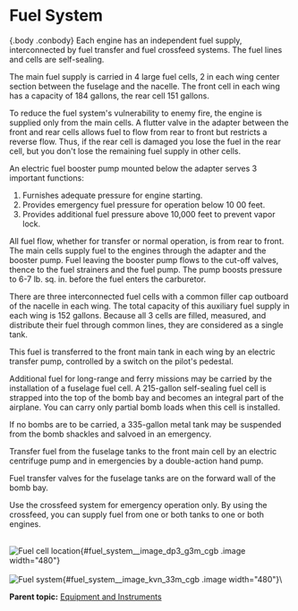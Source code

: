 
Fuel System
===========

 {.body .conbody}
Each engine has an independent fuel supply, interconnected by fuel
transfer and fuel crossfeed systems. The fuel lines and cells are
self-sealing.

The main fuel supply is carried in 4 large fuel cells, 2 in each wing
center section between the fuselage and the nacelle. The front cell in
each wing has a capacity of 184 gallons, the rear cell 151 gallons.

To reduce the fuel system\'s vulnerability to enemy fire, the engine is
supplied only from the main cells. A flutter valve in the adapter
between the front and rear cells allows fuel to flow from rear to front
but restricts a reverse flow. Thus, if the rear cell is damaged you lose
the fuel in the rear cell, but you don\'t lose the remaining fuel supply
in other cells.

An electric fuel booster pump mounted below the adapter serves 3
important functions:

1.  Furnishes adequate pressure for engine starting.
2.  Provides emergency fuel pressure for operation below 10 00 feet.
3.  Provides additional fuel pressure above 10,000 feet to prevent vapor
    lock.

All fuel flow, whether for transfer or normal operation, is from rear to
front. The main cells supply fuel to the engines through the adapter and
the booster pump. Fuel leaving the booster pump flows to the cut-off
valves, thence to the fuel strainers and the fuel pump. The pump boosts
pressure to 6-7 lb. sq. in. before the fuel enters the carburetor.

There are three interconnected fuel cells with a common filler cap
outboard of the nacelle in each wing. The total capacity of this
auxiliary fuel supply in each wing is 152 gallons. Because all 3 cells
are filled, measured, and distribute their fuel through common lines,
they are considered as a single tank.

This fuel is transferred to the front main tank in each wing by an
electric transfer pump, controlled by a switch on the pilot\'s pedestal.

Additional fuel for long-range and ferry missions may be carried by the
installation of a fuselage fuel cell. A 215-gallon self-sealing fuel
cell is strapped into the top of the bomb bay and becomes an integral
part of the airplane. You can carry only partial bomb loads when this
cell is installed.

If no bombs are to be carried, a 335-gallon metal tank may be suspended
from the bomb shackles and salvoed in an emergency.

Transfer fuel from the fuselage tanks to the front main cell by an
electric centrifuge pump and in emergencies by a double-action hand
pump.

Fuel transfer valves for the fuselage tanks are on the forward wall of
the bomb bay.

Use the crossfeed system for emergency operation only. By using the
crossfeed, you can supply fuel from one or both tanks to one or both
engines.

\
![Fuel cell
location](../images/fuel_cell_location.png){#fuel_system__image_dp3_g3m_cgb
.image width="480"}\
\
![Fuel
system](../images/fuel_system.png){#fuel_system__image_kvn_33m_cgb
.image width="480"}\




**Parent topic:** [Equipment and
Instruments](../topics/equipment_and_instruments.md "This section provides a survey of the key systems, equipment and instrumentation of the B-25 airplane.")



